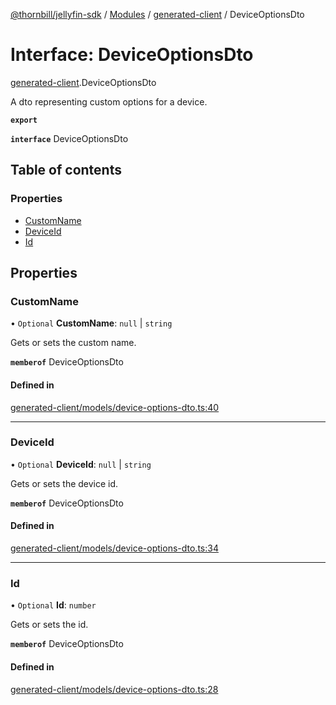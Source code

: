 [@thornbill/jellyfin-sdk](../README.md) / [Modules](../modules.md) / [generated-client](../modules/generated_client.md) / DeviceOptionsDto

# Interface: DeviceOptionsDto

[generated-client](../modules/generated_client.md).DeviceOptionsDto

A dto representing custom options for a device.

**`export`**

**`interface`** DeviceOptionsDto

## Table of contents

### Properties

- [CustomName](generated_client.DeviceOptionsDto.md#customname)
- [DeviceId](generated_client.DeviceOptionsDto.md#deviceid)
- [Id](generated_client.DeviceOptionsDto.md#id)

## Properties

### CustomName

• `Optional` **CustomName**: ``null`` \| `string`

Gets or sets the custom name.

**`memberof`** DeviceOptionsDto

#### Defined in

[generated-client/models/device-options-dto.ts:40](https://github.com/jellyfin/jellyfin-sdk-typescript/blob/7402732/src/generated-client/models/device-options-dto.ts#L40)

___

### DeviceId

• `Optional` **DeviceId**: ``null`` \| `string`

Gets or sets the device id.

**`memberof`** DeviceOptionsDto

#### Defined in

[generated-client/models/device-options-dto.ts:34](https://github.com/jellyfin/jellyfin-sdk-typescript/blob/7402732/src/generated-client/models/device-options-dto.ts#L34)

___

### Id

• `Optional` **Id**: `number`

Gets or sets the id.

**`memberof`** DeviceOptionsDto

#### Defined in

[generated-client/models/device-options-dto.ts:28](https://github.com/jellyfin/jellyfin-sdk-typescript/blob/7402732/src/generated-client/models/device-options-dto.ts#L28)
